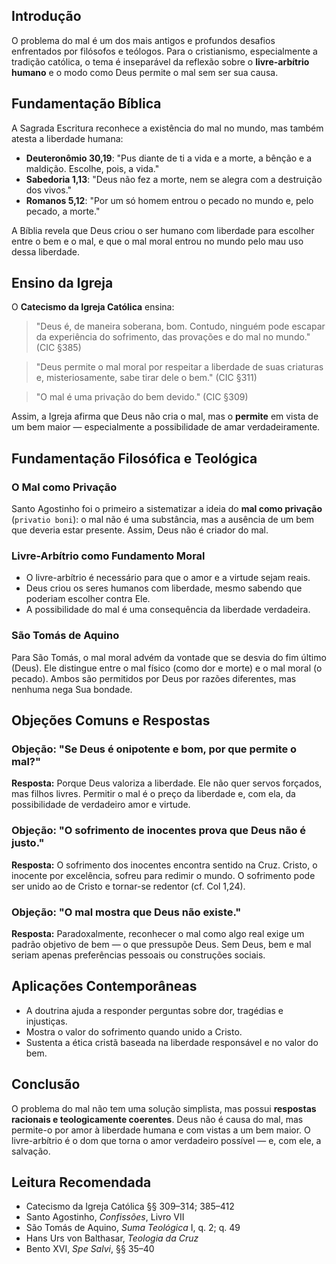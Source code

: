 ## Introdução

O problema do mal é um dos mais antigos e profundos desafios enfrentados por filósofos e teólogos. Para o cristianismo, especialmente a tradição católica, o tema é inseparável da reflexão sobre o **livre-arbítrio humano** e o modo como Deus permite o mal sem ser sua causa.

## Fundamentação Bíblica

A Sagrada Escritura reconhece a existência do mal no mundo, mas também atesta a liberdade humana:

- **Deuteronômio 30,19**: "Pus diante de ti a vida e a morte, a bênção e a maldição. Escolhe, pois, a vida."
- **Sabedoria 1,13**: "Deus não fez a morte, nem se alegra com a destruição dos vivos."
- **Romanos 5,12**: "Por um só homem entrou o pecado no mundo e, pelo pecado, a morte."

A Bíblia revela que Deus criou o ser humano com liberdade para escolher entre o bem e o mal, e que o mal moral entrou no mundo pelo mau uso dessa liberdade.

## Ensino da Igreja

O **Catecismo da Igreja Católica** ensina:

> "Deus é, de maneira soberana, bom. Contudo, ninguém pode escapar da experiência do sofrimento, das provações e do mal no mundo." (CIC §385)

> "Deus permite o mal moral por respeitar a liberdade de suas criaturas e, misteriosamente, sabe tirar dele o bem." (CIC §311)

> "O mal é uma privação do bem devido." (CIC §309)

Assim, a Igreja afirma que Deus não cria o mal, mas o **permite** em vista de um bem maior — especialmente a possibilidade de amar verdadeiramente.

## Fundamentação Filosófica e Teológica

### O Mal como Privação

Santo Agostinho foi o primeiro a sistematizar a ideia do **mal como privação** (`privatio boni`): o mal não é uma substância, mas a ausência de um bem que deveria estar presente. Assim, Deus não é criador do mal.

### Livre-Arbítrio como Fundamento Moral

- O livre-arbítrio é necessário para que o amor e a virtude sejam reais.
- Deus criou os seres humanos com liberdade, mesmo sabendo que poderiam escolher contra Ele.
- A possibilidade do mal é uma consequência da liberdade verdadeira.

### São Tomás de Aquino

Para São Tomás, o mal moral advém da vontade que se desvia do fim último (Deus). Ele distingue entre o mal físico (como dor e morte) e o mal moral (o pecado). Ambos são permitidos por Deus por razões diferentes, mas nenhuma nega Sua bondade.

## Objeções Comuns e Respostas

### Objeção: "Se Deus é onipotente e bom, por que permite o mal?"

**Resposta:** Porque Deus valoriza a liberdade. Ele não quer servos forçados, mas filhos livres. Permitir o mal é o preço da liberdade e, com ela, da possibilidade de verdadeiro amor e virtude.

### Objeção: "O sofrimento de inocentes prova que Deus não é justo."

**Resposta:** O sofrimento dos inocentes encontra sentido na Cruz. Cristo, o inocente por excelência, sofreu para redimir o mundo. O sofrimento pode ser unido ao de Cristo e tornar-se redentor (cf. Col 1,24).

### Objeção: "O mal mostra que Deus não existe."

**Resposta:** Paradoxalmente, reconhecer o mal como algo real exige um padrão objetivo de bem — o que pressupõe Deus. Sem Deus, bem e mal seriam apenas preferências pessoais ou construções sociais.

## Aplicações Contemporâneas

- A doutrina ajuda a responder perguntas sobre dor, tragédias e injustiças.
- Mostra o valor do sofrimento quando unido a Cristo.
- Sustenta a ética cristã baseada na liberdade responsável e no valor do bem.

## Conclusão

O problema do mal não tem uma solução simplista, mas possui **respostas racionais e teologicamente coerentes**. Deus não é causa do mal, mas permite-o por amor à liberdade humana e com vistas a um bem maior. O livre-arbítrio é o dom que torna o amor verdadeiro possível — e, com ele, a salvação.

## Leitura Recomendada

- Catecismo da Igreja Católica §§ 309–314; 385–412
- Santo Agostinho, _Confissões_, Livro VII
- São Tomás de Aquino, _Suma Teológica_ I, q. 2; q. 49
- Hans Urs von Balthasar, _Teologia da Cruz_
- Bento XVI, _Spe Salvi_, §§ 35–40
